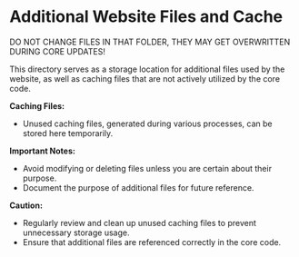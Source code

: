 # Additional Website Files and Cache

DO NOT CHANGE FILES IN THAT FOLDER, THEY MAY GET OVERWRITTEN DURING CORE UPDATES!

This directory serves as a storage location for additional files used by the website, as well as caching files that are not actively utilized by the core code.

**Caching Files:**
- Unused caching files, generated during various processes, can be stored here temporarily.

**Important Notes:**
- Avoid modifying or deleting files unless you are certain about their purpose.
- Document the purpose of additional files for future reference.

**Caution:**
- Regularly review and clean up unused caching files to prevent unnecessary storage usage.
- Ensure that additional files are referenced correctly in the core code.